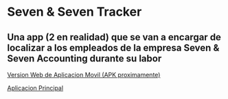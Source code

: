 # Seven & Seven Tracker

## Una app (2 en realidad) que se van a encargar de localizar a los empleados de la empresa Seven & Seven Accounting durante su labor

[Version Web de Aplicacion Movil (APK proximamente)](http://seven-seven-tracker.web.app/)

[Aplicacion Principal](https://seven-seven-tracker-admin.web.app/)
